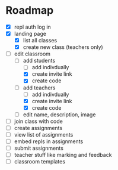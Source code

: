# Roadmap

- [x] repl auth log in
- [x] landing page
  - [x] list all classes
  - [x] create new class (teachers only)
- [ ] edit classroom
  - [ ] add students
    - [ ] add indivdually
    - [x] create invite link
    - [x] create code
  - [ ] add teachers
    - [ ] add indivdually
    - [x] create invite link
    - [x] create code
  - [ ] edit name, description, image
- [ ] join class with code
- [ ] create assignments
- [ ] view list of assignments
- [ ] embed repls in assignments
- [ ] submit assignments
- [ ] teacher stuff like marking and feedback
- [ ] classroom templates